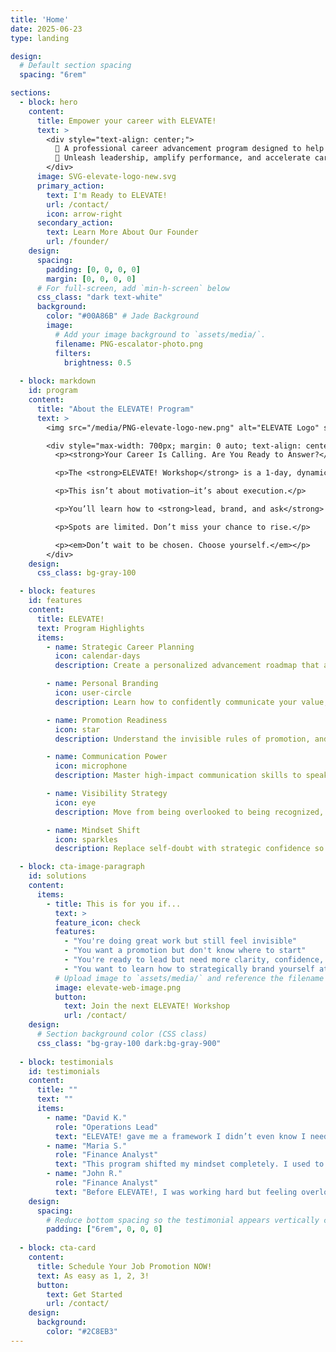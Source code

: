 ```yaml
---
title: 'Home'
date: 2025-06-23
type: landing

design:
  # Default section spacing
  spacing: "6rem"

sections:
  - block: hero
    content:
      title: Empower your career with ELEVATE!
      text: >
        <div style="text-align: center;">
          🌟 A professional career advancement program designed to help you rise 🌟<br>
          💼 Unleash leadership, amplify performance, and accelerate career growth 💼
        </div>
      image: SVG-elevate-logo-new.svg
      primary_action:
        text: I'm Ready to ELEVATE!
        url: /contact/
        icon: arrow-right
      secondary_action:
        text: Learn More About Our Founder
        url: /founder/
    design:
      spacing:
        padding: [0, 0, 0, 0]
        margin: [0, 0, 0, 0]
      # For full-screen, add `min-h-screen` below
      css_class: "dark text-white"
      background:
        color: "#00A86B" # Jade Background
        image:
          # Add your image background to `assets/media/`.
          filename: PNG-escalator-photo.png
          filters:
            brightness: 0.5
 
  - block: markdown
    id: program
    content:
      title: "About the ELEVATE! Program"
      text: >
        <img src="/media/PNG-elevate-logo-new.png" alt="ELEVATE Logo" style="max-height: 120px; display: block; margin: 0 auto 1.5rem auto;">

        <div style="max-width: 700px; margin: 0 auto; text-align: center; font-size: 1.125rem; line-height: 1.6;">
          <p><strong>Your Career Is Calling. Are You Ready to Answer?</strong></p>

          <p>The <strong>ELEVATE! Workshop</strong> is a 1-day, dynamic, and interactive experience designed for high-potential professionals who are ready to take control of their career trajectory.</p>

          <p>This isn’t about motivation—it’s about execution.</p>

          <p>You’ll learn how to <strong>lead, brand, and ask</strong> your way into your next promotion, with a focus on strategic presence, visibility, and professional clarity.</p>

          <p>Spots are limited. Don’t miss your chance to rise.</p>

          <p><em>Don’t wait to be chosen. Choose yourself.</em></p>
        </div>
    design:
      css_class: bg-gray-100

  - block: features
    id: features
    content:
      title: ELEVATE!
      text: Program Highlights
      items:
        - name: Strategic Career Planning
          icon: calendar-days
          description: Create a personalized advancement roadmap that aligns your current role with your long-term vision.

        - name: Personal Branding
          icon: user-circle
          description: Learn how to confidently communicate your value, stand out in your industry, and attract the right opportunities.

        - name: Promotion Readiness
          icon: star
          description: Understand the invisible rules of promotion, and develop the presence, clarity, and language to get to the next level.

        - name: Communication Power
          icon: microphone
          description: Master high-impact communication skills to speak with authority and authenticity—whether in meetings, reviews, or interviews.

        - name: Visibility Strategy
          icon: eye
          description: Move from being overlooked to being recognized, with practical tactics to increase your influence and executive exposure.

        - name: Mindset Shift
          icon: sparkles
          description: Replace self-doubt with strategic confidence so you stop waiting to be chosen and start choosing yourself.

  - block: cta-image-paragraph
    id: solutions
    content:
      items:
        - title: This is for you if...
          text: >
          feature_icon: check
          features:
            - "You're doing great work but still feel invisible"
            - "You want a promotion but don't know where to start"
            - "You're ready to lead but need more clarity, confidence, and credibility"
            - "You want to learn how to strategically brand yourself at work"
          # Upload image to `assets/media/` and reference the filename here
          image: elevate-web-image.png
          button:
            text: Join the next ELEVATE! Workshop
            url: /contact/
    design:
      # Section background color (CSS class)
      css_class: "bg-gray-100 dark:bg-gray-900"
  
  - block: testimonials
    id: testimonials
    content:
      title: ""
      text: ""
      items:
        - name: "David K."
          role: "Operations Lead"
          text: "ELEVATE! gave me a framework I didn’t even know I needed. It connected the dots between how I show up, what I’m known for, and what I want next. I’m no longer just doing my job—I’m building my brand."
        - name: "Maria S."
          role: "Finance Analyst"
          text: "This program shifted my mindset completely. I used to wait for someone to ‘notice’ me. Now, I know how to position myself, speak up, and own my growth. It’s honestly the best investment I’ve made in my career."
        - name: "John R."
          role: "Finance Analyst"
          text: "Before ELEVATE!, I was working hard but feeling overlooked. Victory helped me realize I wasn’t invisible—I just wasn’t visible in the right ways. I finally know how to talk about my value without feeling like I’m bragging. Two months after the program, I got promoted."
    design:
      spacing:
        # Reduce bottom spacing so the testimonial appears vertically centered between sections
        padding: ["6rem", 0, 0, 0]
 
  - block: cta-card
    content:
      title: Schedule Your Job Promotion NOW!
      text: As easy as 1, 2, 3!
      button:
        text: Get Started
        url: /contact/
    design:
      background:
        color: "#2C8EB3"
---
```

